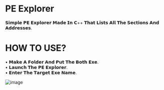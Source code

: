 # PE Explorer

𝗦𝗶𝗺𝗽𝗹𝗲 𝗣𝗘 𝗘𝘅𝗽𝗹𝗼𝗿𝗲𝗿 𝗠𝗮𝗱𝗲 𝗜𝗻 𝗖++ 𝗧𝗵𝗮𝘁 𝗟𝗶𝘀𝘁𝘀 𝗔𝗹𝗹 𝗧𝗵𝗲 𝗦𝗲𝗰𝘁𝗶𝗼𝗻𝘀 𝗔𝗻𝗱 𝗔𝗱𝗱𝗿𝗲𝘀𝘀𝗲𝘀.

# HOW TO USE?
• 𝗠𝗮𝗸𝗲 𝗔 𝗙𝗼𝗹𝗱𝗲𝗿 𝗔𝗻𝗱 𝗣𝘂𝘁 𝗧𝗵𝗲 𝗕𝗼𝘁𝗵 𝗘𝘅𝗲. </br>
• 𝗟𝗮𝘂𝗻𝗰𝗵 𝗧𝗵𝗲 𝗣𝗘 𝗘𝘅𝗽𝗹𝗼𝗿𝗲𝗿.</br>
• 𝗘𝗻𝘁𝗲𝗿 𝗧𝗵𝗲 𝗧𝗮𝗿𝗴𝗲𝘁 𝗘𝘅𝗲 𝗡𝗮𝗺𝗲.</br>

![image](https://github.com/idkhidden/PE-Explorer/assets/91305428/307ccebd-23f1-4d57-8fa7-e126fdf5d2a8)
